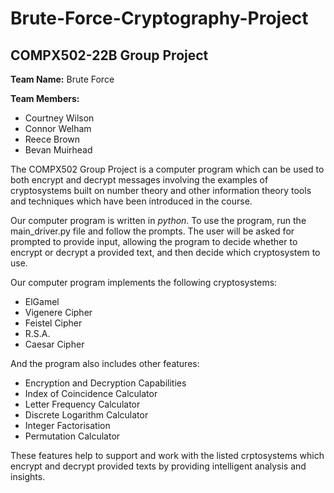 # Brute-Force-Cryptography-Project
## COMPX502-22B Group Project

**Team Name:** Brute Force

**Team Members:**
  - Courtney Wilson
  - Connor Welham
  - Reece Brown
  - Bevan Muirhead
              
The COMPX502 Group Project is a computer program which can be used to both encrypt and decrypt messages involving the examples of cryptosystems built on number theory and other information theory tools and techniques which have been introduced in the course. 

Our computer program is written in *python*. To use the program, run the main_driver.py file and follow the prompts. The user will be asked for prompted to provide input, allowing the program to decide whether to encrypt or decrypt a provided text, and then decide which cryptosystem to use.  

Our computer program implements the following cryptosystems:
   - ElGamel
   - Vigenere Cipher
   - Feistel Cipher
   - R.S.A.
   - Caesar Cipher

And the program also includes other features:
   - Encryption and Decryption Capabilities
   - Index of Coincidence Calculator
   - Letter Frequency Calculator
   - Discrete Logarithm Calculator
   - Integer Factorisation
   - Permutation Calculator

These features help to support and work with the listed crptosystems which encrypt and decrypt provided texts by providing intelligent analysis and insights. 
